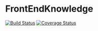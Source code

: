 # FrontEndKnowledge

[![Build Status](https://travis-ci.org/LLGZONE/FrontEndKnowledge.svg?branch=master)](https://travis-ci.org/LLGZONE/FrontEndKnowledge)
[![Coverage Status](https://coveralls.io/repos/github/LLGZONE/FrontEndKnowledge/badge.svg?branch=master)](https://coveralls.io/github/LLGZONE/FrontEndKnowledge?branch=master)
